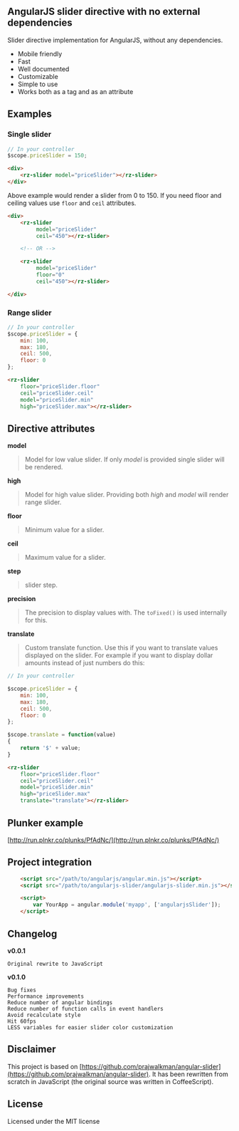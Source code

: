 ## AngularJS slider directive with no external dependencies

Slider directive implementation for AngularJS, without any dependencies.

- Mobile friendly
- Fast
- Well documented
- Customizable
- Simple to use
- Works both as a tag and as an attribute

## Examples

### Single slider

```javascript
// In your controller
$scope.priceSlider = 150;
```

```html
<div>
    <rz-slider model="priceSlider"></rz-slider>
</div>
```

Above example would render a slider from 0 to 150. If you need floor and ceiling values use `floor` and `ceil` attributes.

```html
<div>
    <rz-slider
         model="priceSlider"
         ceil="450"></rz-slider>

    <!-- OR -->

    <rz-slider
         model="priceSlider"
         floor="0"
         ceil="450"></rz-slider>

</div>
```

### Range slider

```javascript
// In your controller
$scope.priceSlider = {
    min: 100,
    max: 180,
    ceil: 500,
    floor: 0
};
```

```html
<rz-slider
    floor="priceSlider.floor"
    ceil="priceSlider.ceil"
    model="priceSlider.min"
    high="priceSlider.max"></rz-slider>
```

## Directive attributes

**model**

> Model for low value slider. If only _model_ is provided single slider will be rendered.

**high**

> Model for high value slider. Providing both _high_ and _model_ will render range slider.

**floor**

> Minimum value for a slider.

**ceil**

> Maximum value for a slider.

**step**

> slider step.

**precision**

> The precision to display values with. The `toFixed()` is used internally for this.

**translate**

> Custom translate function. Use this if you want to translate values displayed on the slider. For example if you want to display dollar amounts instead of just numbers do this:

```javascript
// In your controller

$scope.priceSlider = {
    min: 100,
    max: 180,
    ceil: 500,
    floor: 0
};

$scope.translate = function(value)
{
    return '$' + value;
}
```

```html
<rz-slider
    floor="priceSlider.floor"
    ceil="priceSlider.ceil"
    model="priceSlider.min"
    high="priceSlider.max"
    translate="translate"></rz-slider>
```

## Plunker example

[http://run.plnkr.co/plunks/PfAdNc/](http://run.plnkr.co/plunks/PfAdNc/)

## Project integration

```html
    <script src="/path/to/angularjs/angular.min.js"></script>
    <script src="/path/to/angularjs-slider/angularjs-slider.min.js"></script>

    <script>
        var YourApp = angular.module('myapp', ['angularjsSlider']);
    </script>
```

## Changelog

**v0.0.1**

    Original rewrite to JavaScript

**v0.1.0**

    Bug fixes
    Performance improvements
    Reduce number of angular bindings
    Reduce number of function calls in event handlers
    Avoid recalculate style
    Hit 60fps
    LESS variables for easier slider color customization

## Disclaimer

This project is based on [https://github.com/prajwalkman/angular-slider](https://github.com/prajwalkman/angular-slider). It has been rewritten from scratch in JavaScript
 (the original source was written in CoffeeScript).

## License

Licensed under the MIT license
